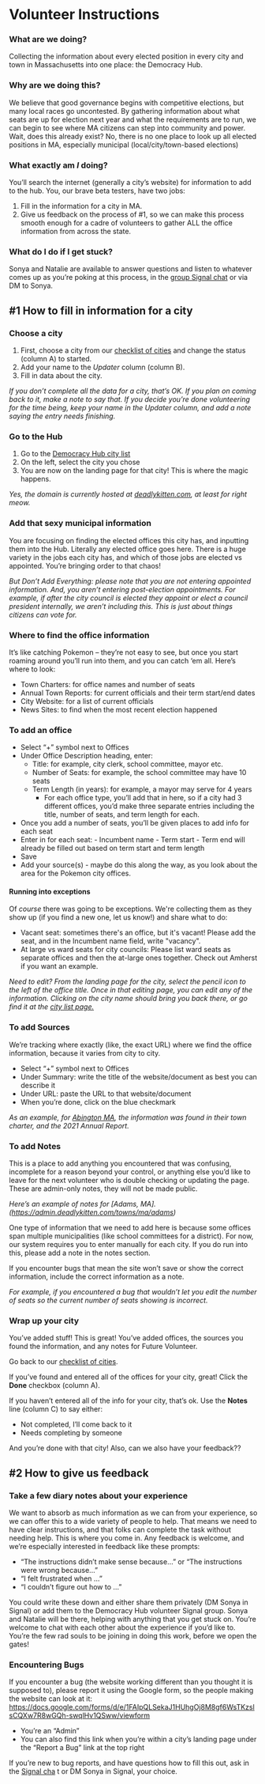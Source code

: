 # Volunteer Instructions

### What are we doing?

Collecting the information about every elected position in every city and town in Massachusetts into one place: the Democracy Hub.


### Why are we doing this?

We believe that good governance begins with competitive elections, but many local races go uncontested. By gathering information about what seats are up for election next year and what the requirements are to run, we can begin to see where MA citizens can step into community and power.
Wait, does this already exist? No, there is no one place to look up all elected positions in MA, especially municipal (local/city/town-based elections)

### What exactly am *I* doing?

You’ll search the internet (generally a city’s website) for information to add to the hub. You, our brave beta testers, have two jobs: 

1. Fill in the information for a city in MA.
2. Give us feedback on the process of #1, so we can make this process smooth enough		for a cadre of volunteers to gather ALL the office information from across the state. 

### What do I do if I get stuck?

Sonya and Natalie are available to answer questions and listen to whatever comes up as you’re poking at this process, in the [group Signal chat](https://signal.group/#CjQKIAb9Re-KJ-wuN__Rx6QIboeJjtzhQ9Mtrwu9b361y9z1EhA_5v83A09RC8ypHfK6Xf_X) or via DM to Sonya.

## #1 How to fill in information for a city

### Choose a city

1. First, choose a city from our [checklist of cities](https://docs.google.com/spreadsheets/d/1d4eHMwQLlPJGJvA7URVZ9ZICRqVVCny_uu6mj2j5a4Q/edit?usp=sharing) and change the status (column A) to started. 
2. Add your name to the _Updater_ column (column B).
3. Fill in data about the city.

*If you don’t complete all the data for a city, that’s OK. If you plan on coming back to it, make a note to say that. If you decide you’re done volunteering for the time being, keep your name in the Updater column, and add a note saying the entry needs finishing.*

### Go to the Hub 

1. Go to the [Democracy Hub city list](https://admin.deadlykitten.com/towns)
2. On the left, select the city you chose
3. You are now on the landing page for that city! This is where the magic happens.

*Yes, the domain is currently hosted at [deadlykitten.com](https://deadlykitten.com), at least for right meow.*

### Add that sexy municipal information 

You are focusing on finding the elected offices this city has, and inputting them into the Hub. Literally any elected office goes here. There is a huge variety in the jobs each city has, and which of those jobs are elected vs appointed. You’re bringing order to that chaos! 

*_But Don’t Add Everything_: please note that you are not entering appointed information. And, you aren’t entering post-election appointments. For example, if after the city council is elected they appoint or elect a council president internally, we aren’t including this. This is just about things citizens can vote for.*

### Where to find the office information

It’s like catching Pokemon – they’re not easy to see, but once you start roaming around you’ll run into them, and you can catch ‘em all. Here’s where to look:
- Town Charters: for office names and number of seats
- Annual Town Reports: for current officials and their term start/end dates
- City Website: for a list of current officials 
- News Sites: to find when the most recent election happened

### To add an office

- Select “+” symbol next to Offices
- Under Office Description heading, enter:
	- Title: for example, city clerk, school committee, mayor etc. 
	- Number of Seats: for example, the school committee may have 10 seats 
	- Term Length (in years): for example, a mayor may serve for 4 years
		- For each office type, you’ll add that in here, so if a city had 3 different offices, you’d make three separate entries including the title, number of seats, and term length for each.
- Once you add a number of seats, you’ll be given places to add info for each seat
- Enter in for each seat:
		- Incumbent name
		- Term start
		- Term end will already be filled out based on term start and term length
- Save
- Add your source(s) - maybe do this along the way, as you look about the area for the Pokemon city offices.

#### Running into exceptions
Of *course* there was going to be exceptions. We're collecting them as they show up (if you find a new one, let us know!) and share what to do:
- Vacant seat: sometimes there's an office, but it's vacant! Please add the seat, and in the Incumbent name field, write "vacancy".
- At large vs ward seats for city councils: Please list ward seats as separate offices and then the at-large ones together. Check out Amherst if you want an example.

*Need to edit? From the landing page for the city, select the pencil icon to the left of the office title. Once in that editing page, you can edit any of the information. Clicking on the city name should bring you back there, or go find it at the [city list page.](https://admin.deadlykitten.com/towns)*

### To add Sources

We’re tracking where exactly (like, the exact URL) where we find the office information, because it varies from city to city. 

- Select “+” symbol next to Offices
- Under Summary: write the title of the website/document as best you can describe it
- Under URL: paste the URL to that website/document
- When you’re done, click on the blue checkmark

*As an example, for [Abington MA](https://admin.deadlykitten.com/towns/ma/abington), the information was found in their town charter, and the 2021 Annual Report.*

### To add Notes

This is a place to add anything you encountered that was confusing, incomplete for a reason beyond your control, or anything else you’d like to leave for the next volunteer who is double checking or updating the page. These are admin-only notes, they will not be made public.

*Here’s an example of notes for [Adams, MA].(https://admin.deadlykitten.com/towns/ma/adams)*

One type of information that we need to add here is because some offices span multiple municipalities (like school committees for a district). For now, our system requires you to enter manually for each city. If you do run into this, please add a note in the notes section.

If you encounter bugs that mean the site won’t save or show the correct information, include the correct information as a note.


*For example, if you encountered a bug that wouldn’t let you edit the number of seats so the current number of seats showing is incorrect.*

### Wrap up your city

You’ve added stuff! This is great! You’ve added offices, the sources you found the information, and any notes for Future Volunteer.

Go back to our [checklist of cities](https://docs.google.com/spreadsheets/d/1d4eHMwQLlPJGJvA7URVZ9ZICRqVVCny_uu6mj2j5a4Q/edit?usp=sharing). 

If you’ve found and entered all of the offices for your city, great! Click the **Done** checkbox (column A).

If you haven’t entered all of the info for your city, that’s ok. Use the **Notes** line (column C) to say either:

- Not completed, I’ll come back to it
- Needs completing by someone

And you’re done with that city! Also, can we also have your feedback??

## #2 How to give us feedback

### Take a few diary notes about your experience

We want to absorb as much information as we can from your experience, so we can offer this to a wide variety of people to help. That means we need to have clear instructions, and that folks can complete the task without needing help. This is where you come in. Any feedback is welcome, and we’re especially interested in feedback like these prompts:

- “The instructions didn’t make sense because…” or “The instructions were wrong because…”
- “I felt frustrated when …”
- “I couldn’t figure out how to …”

You could write these down and either share them privately (DM Sonya in Signal) or add them to the Democracy Hub volunteer Signal group. Sonya and Natalie will be there, helping with anything that you get stuck on. You’re welcome to chat with each other about the experience if you’d like to. You’re the few rad souls to be joining in doing this work, before we open the gates!

### Encountering Bugs

If you encounter a bug (the website working different than you thought it is supposed to), please report it using the Google form, so the people making the website can look at it: https://docs.google.com/forms/d/e/1FAIpQLSekaJ1HUhgOj8M8gf6WsTKzslsCQXw7R8wGQh-swqlHv1QSww/viewform

- You’re an “Admin”
- You can also find this link when you’re within a city’s landing page under the “Report a Bug” link at the top right

If you’re new to bug reports, and have questions how to fill this out, ask in the [Signal cha](https://signal.group/#CjQKIAb9Re-KJ-wuN__Rx6QIboeJjtzhQ9Mtrwu9b361y9z1EhA_5v83A09RC8ypHfK6Xf_X) t or DM Sonya in Signal, your choice.
